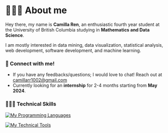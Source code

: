 # 🙋🏻‍♀️ About me

Hey there, my name is **Camilla Ren**, an enthusiastic fourth year student at the University of British Columbia studying in **Mathematics and Data Science**.

I am mostly interested in data mining, data visualization, statistical analysis, web development, software development, and machine learning.

### 👩 Connect with me!
- If you have any feedbacks/questions; I would love to chat! Reach out at camillarr1002@gmail.com 
- Currently looking for an **internship** for 2-4 months starting from **May 2024**.

### 👩🏻‍💻 Technical Skills

[![My Programming Languages](https://skillicons.dev/icons?i=py,c,cpp,html,java,r,css,unity,js,php,cs&theme=dark)](https://skillicons.dev)
</br>

[![My Technical Tools](https://skillicons.dev/icons?i=idea,atom,git,matlab,visualstudio,vscode,github,aws,docker,mysql&theme=dark)](https://skillicons.dev)
</br>

